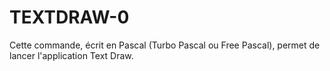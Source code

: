 # TEXTDRAW-0
Cette commande, écrit en Pascal (Turbo Pascal ou Free Pascal), permet de lancer l'application Text Draw.
